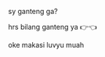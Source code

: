 
  sy ganteng ga? 

  hrs bilang ganteng ya 👉👈

  oke makasi luvyu muah

  
<gif src="https://telegra.ph/file/111c27c7383715643bc93.mp4">
